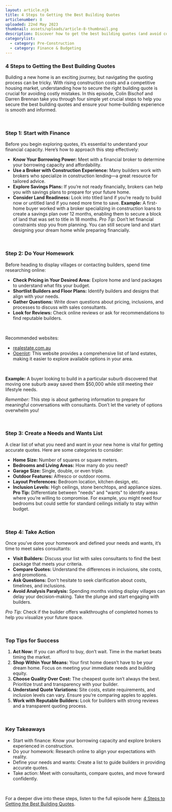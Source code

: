 ```yaml
---
layout: article.njk
title: 4 Steps to Getting the Best Building Quotes
articlenumber: 8
uploaded: 22nd May 2023
thumbnail: assets/uploads/article-8-thumbnail.png
description: Discover how to get the best building quotes (and avoid costly mistakes) with four simple steps, including financial preparation, research, and expert consultation. 
categorylist:
  - category: Pre-Construction
  - category: Finance & Budgeting
---
```


### 4 Steps to Getting the Best Building Quotes
Building a new home is an exciting journey, but navigating the quoting process can be tricky. With rising construction costs and a competitive housing market, understanding how to secure the right building quote is crucial for avoiding costly mistakes. In this episode, Colin Bischof and Darren Brennan take you through four simple yet crucial steps to help you secure the best building quotes and ensure your home-building experience is smooth and informed.

<br>

### Step 1: Start with Finance
Before you begin exploring quotes, it’s essential to understand your financial capacity. Here’s how to approach this step effectively:
  - **Know Your Borrowing Power:** Meet with a financial broker to determine your borrowing capacity and affordability.
  - **Use a Broker with Construction Experience:** Many builders work with brokers who specialize in construction lending—a great resource for tailored advice.
  - **Explore Savings Plans:** If you’re not ready financially, brokers can help you with savings plans to prepare for your future home.
  - **Consider Land Readiness:** Look into titled land if you’re ready to build now or untitled land if you need more time to save.
**Example:** A first-home buyer worked with a broker specializing in construction loans to create a savings plan over 12 months, enabling them to secure a block of land that was set to title in 18 months.
*Pro Tip*: Don’t let financial constraints stop you from planning. You can still secure land and start designing your dream home while preparing financially.


<br> 

### Step 2: Do Your Homework
Before heading to display villages or contacting builders, spend time researching online:
  - **Check Pricing in Your Desired Area:** Explore home and land packages to understand what fits your budget.
  - **Shortlist Builders and Floor Plans:** Identify builders and designs that align with your needs.
  - **Gather Questions:** Write down questions about pricing, inclusions, and processes to discuss with sales consultants.
  - **Look for Reviews:** Check online reviews or ask for recommendations to find reputable builders.

<br>

Recommended websites:
  - <a href="https://realestate.com.au" id="intext-link" target="_blank">realestate.com.au</a>
  - <a href="https://openlot.com.au" id="intext-link" target="_blank">Openlot</a>: This website provides a comprehensive list of land estates, making it easier to explore available options in your area.

<br>

**Example:** A buyer looking to build in a particular suburb discovered that moving one suburb away saved them $50,000 while still meeting their lifestyle needs.

*Remember:* This step is about gathering information to prepare for meaningful conversations with consultants. Don’t let the variety of options overwhelm you!

<br>

### Step 3: Create a Needs and Wants List
A clear list of what you need and want in your new home is vital for getting accurate quotes. Here are some categories to consider:
  - **Home Size:** Number of squares or square meters.
  - **Bedrooms and Living Areas:** How many do you need?
  - **Garage Size:** Single, double, or even triple.
  - **Outdoor Features:** Alfresco or outdoor rooms.
  - **Layout Preferences:** Bedroom location, kitchen design, etc.
  - **Inclusion Levels:** High ceilings, stone benchtops, and appliance sizes.
**Pro Tip:** Differentiate between "needs" and "wants" to identify areas where you’re willing to compromise. For example, you might need four bedrooms but could settle for standard ceilings initially to stay within budget.

<br>

### Step 4: Take Action
Once you’ve done your homework and defined your needs and wants, it’s time to meet sales consultants:
  - **Visit Builders:** Discuss your list with sales consultants to find the best package that meets your criteria.
  - **Compare Quotes:** Understand the differences in inclusions, site costs, and promotions.
  - **Ask Questions:** Don’t hesitate to seek clarification about costs, timelines, and inclusions.
  - **Avoid Analysis Paralysis:** Spending months visiting display villages can delay your decision-making. Take the plunge and start engaging with builders.

*Pro Tip:* Check if the builder offers walkthroughs of completed homes to help you visualize your future space.

<br>

### Top Tips for Success
1. **Act Now:** If you can afford to buy, don’t wait. Time in the market beats timing the market.
2. **Shop Within Your Means:** Your first home doesn’t have to be your dream home. Focus on meeting your immediate needs and building equity.
3. **Choose Quality Over Cost:** The cheapest quote isn’t always the best. Prioritize trust and transparency with your builder.
4. **Understand Quote Variations:** Site costs, estate requirements, and inclusion levels can vary. Ensure you’re comparing apples to apples.
5. **Work with Reputable Builders:** Look for builders with strong reviews and a transparent quoting process.

<br>

### Key Takeaways
  - Start with finance: Know your borrowing capacity and explore brokers experienced in construction.
  - Do your homework: Research online to align your expectations with reality.
  - Define your needs and wants: Create a list to guide builders in providing accurate quotes.
  - Take action: Meet with consultants, compare quotes, and move forward confidently.

<br>

For a deeper dive into these steps, listen to the full episode here: <a href="/posts/ep-8" id="intext-link" target="_blank">4 Steps to Getting the Best Building Quotes</a>.